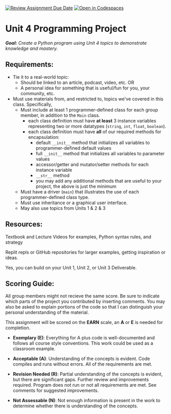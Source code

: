 [![Review Assignment Due Date](https://classroom.github.com/assets/deadline-readme-button-22041afd0340ce965d47ae6ef1cefeee28c7c493a6346c4f15d667ab976d596c.svg)](https://classroom.github.com/a/X5oWhQlg)
[![Open in Codespaces](https://classroom.github.com/assets/launch-codespace-2972f46106e565e64193e422d61a12cf1da4916b45550586e14ef0a7c637dd04.svg)](https://classroom.github.com/open-in-codespaces?assignment_repo_id=17379878)
# Unit 4 Programming Project #

_**Goal:** Create a Python program using Unit 4 topics to demonstrate knowledge and mastery._

## Requirements:
- Tie it to a real-world topic:
  - Should be linked to an article, podcast, video, etc.
OR 
  - A personal idea for something that is useful/fun for you, your community, etc.
- Must use materials from, and restricted to, topics we've covered in this class. Specifically, 
  - Must include at least 1 programmer-defined class for each group member, in addition to the `Main` class.
    - each class definition must have **at least** 3 instance variables representing two or more datatypes (`string`, `int`, `float`, `boolean`).
    - each class definition must have **all** of our required methods for encapsulation:
      - default `__init__` method that initializes all variables to programmer-defined default values
      - full `__init__` method that initializes all variables to parameter values
      - accessor/getter and mutator/setter methods for each instance variable
      - `__str__` method
      - you may add any additional methods that are useful to your project, the above is just the minimum
  - Must have a driver (`main`) that illustrates the use of each programmer-defined class type.
  - Must use inheritance or a graphical user interface.
  - May also use topics from Units 1 & 2 & 3

## Resources: ##
Textbook and Lecture Videos for examples, Python syntax rules, and strategy

Replit repls or GitHub repositories for larger examples, getting inspiration or ideas.

Yes, you can build on your Unit 1, Unit 2, or Unit 3 Deliverable.

## Scoring Guide: ##
All group members might not recieve the same score. Be sure to indicate which parts of the project you contributed by inserting comments. You may also be asked to explain portions of the code so that I can distinguish your personal understanding of the material.

This assignment will be scored on the **EARN** scale, an **A** or **E** is needed for completion.

- **Exemplary (E)**: Everything for A plus code is well-documented and follows all course style conventions. This work could be used as a classroom example.

- **Acceptable (A)**: Understanding of the concepts is evident. Code compiles and runs without errors. All of the requirements are met.

- **Revision Needed (R)**: Partial understanding of the concepts is evident, but there are significant gaps. Further review and improvements required. Program does not run or not all requirements are met. See comments for suggested improvements.

- **Not Assessable (N)**: Not enough information is present in the work to determine whether there is understanding of the concepts.
